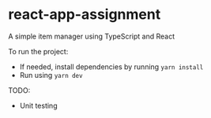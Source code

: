 # react-app-assignment

A simple item manager using TypeScript and React

To run the project:
- If needed, install dependencies by running `yarn install`
- Run using `yarn dev`

TODO:
 - Unit testing
